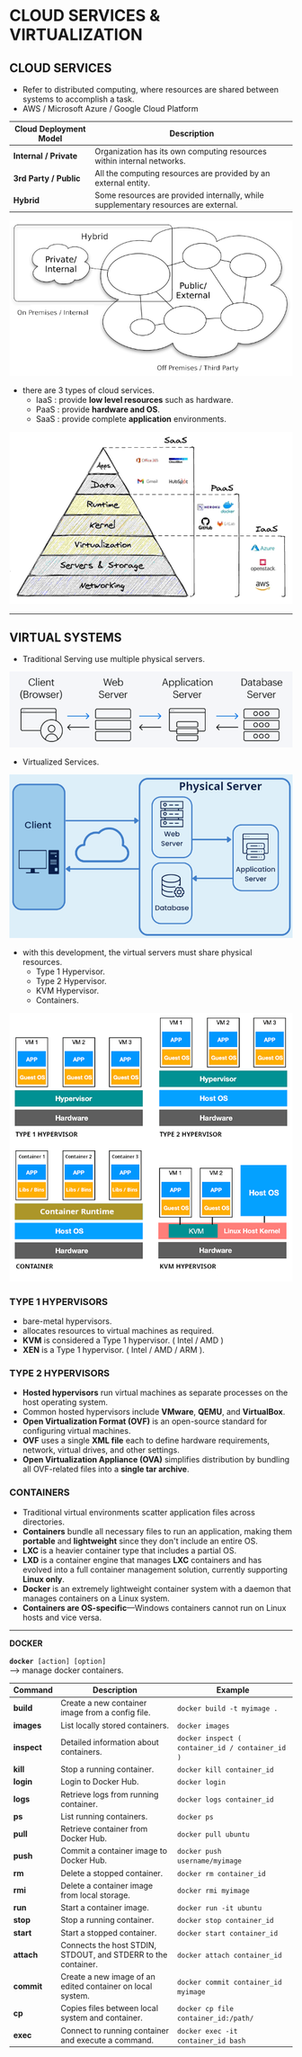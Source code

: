 # CLOUD SERVICES & VIRTUALIZATION

## CLOUD SERVICES

- Refer to distributed computing, where resources are shared between systems to accomplish a task.
- AWS / Microsoft Azure / Google Cloud Platform

| **Cloud Deployment Model** | **Description**                                                                     |
| -------------------------- | ----------------------------------------------------------------------------------- |
| **Internal / Private**     | Organization has its own computing resources within internal networks.              |
| **3rd Party / Public**     | All the computing resources are provided by an external entity.                     |
| **Hybrid**                 | Some resources are provided internally, while supplementary resources are external. |

<img src="images/cloud_types.png">

- there are 3 types of cloud services.
    + IaaS : provide **low level resources** such as hardware.
    + PaaS : provide **hardware and OS**.
    + SaaS : provide complete **application** environments.

<img src="images/cloud_services.png">

---

## VIRTUAL SYSTEMS

- Traditional Serving use multiple physical servers.

<img src="images/traditional_server.png">

- Virtualized Services.

<img src="images/server_virtualization.png">

- with this development, the virtual servers must share physical resources.
    + Type 1 Hypervisor.
    + Type 2 Hypervisor.
    + KVM Hypervisor.
    + Containers.

<img src="images/virtual.png">

### TYPE 1 HYPERVISORS

- bare-metal hypervisors.
- allocates resources to virtual machines as required.
- **KVM** is considered a Type 1 hypervisor. ( Intel / AMD )
- **XEN** is a Type 1 hypervisor. ( Intel / AMD / ARM ).

### TYPE 2 HYPERVISORS

- **Hosted hypervisors** run virtual machines as separate processes on the host operating system.
- Common hosted hypervisors include **VMware**, **QEMU**, and **VirtualBox**.
- **Open Virtualization Format (OVF)** is an open-source standard for configuring virtual machines.
- **OVF** uses a single **XML file** each to define hardware requirements, network, virtual drives, and other settings.
- **Open Virtualization Appliance (OVA)** simplifies distribution by bundling all OVF-related files into a **single tar archive**.


### CONTAINERS

- Traditional virtual environments scatter application files across directories.
- **Containers** bundle all necessary files to run an application, making them **portable** and **lightweight** since they don't include an entire OS.
- **LXC** is a heavier container type that includes a partial OS.
- **LXD** is a container engine that manages **LXC** containers and has evolved into a full container management solution, currently supporting **Linux only**.
- **Docker** is an extremely lightweight container system with a daemon that manages containers on a Linux system.
- **Containers are OS-specific**—Windows containers cannot run on Linux hosts and vice versa.

---

**DOCKER**

**`docker `**`[action] [option]`\
--> manage docker containers.

| **Command**   | **Description**                                               | **Example**|
| -             | -                                                             | - |
| **build**     | Create a new container image from a config file.              | `docker build -t myimage .`|
| **images**    | List locally stored containers.                               | `docker images`|
| **inspect**   | Detailed information about containers.                        | `docker inspect ( container_id / container_id )`|
| **kill**      | Stop a running container.                                     | `docker kill container_id`|
| **login**     | Login to Docker Hub.                                          | `docker login`|
| **logs**      | Retrieve logs from running container.                         | `docker logs container_id`|
| **ps**        | List running containers.                                      | `docker ps`|
| **pull**      | Retrieve container from Docker Hub.                           | `docker pull ubuntu`|
| **push**      | Commit a container image to Docker Hub.                       | `docker push username/myimage`|
| **rm**        | Delete a stopped container.                                   | `docker rm container_id`|
| **rmi**       | Delete a container image from local storage.                  | `docker rmi myimage`|
| **run**       | Start a container image.                                      | `docker run -it ubuntu`|
| **stop**      | Stop a running container.                                     | `docker stop container_id`|
| **start**     | Start a stopped container.                                    | `docker start container_id`|
| **attach**    | Connects the host STDIN, STDOUT, and STDERR to the container. | `docker attach container_id`|
| **commit**    | Create a new image of an edited container on local system.    | `docker commit container_id myimage`|
| **cp**        | Copies files between local system and container.              | `docker cp file container_id:/path/`|
| **exec**      | Connect to running container and execute a command.           | `docker exec -it container_id bash`|
